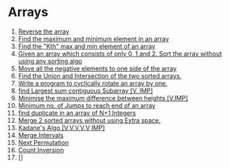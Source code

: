 # Arrays
  1. [Reverse the array](Array/reverseTheArray.java )
  2. [Find the maximum and minimum element in an array](Array/maxMin.java)
  3. [Find the "Kth" max and min element of an array](Array/kthMinMax.java)
  4. [Given an array which consists of only 0, 1 and 2. Sort the array without using any sorting algo](Array/Sort_012.java)
  5. [Move all the negative elements to one side of the array](Array/moveNeg.java)
  6. [Find the Union and Intersection of the two sorted arrays.](Array/UnionIntersect.java)
  7. [Write a program to cyclically rotate an array by one.](Array/Rotate.java)
  8. [find Largest sum contiguous Subarray [V. IMP]](Array/Kadane'sAlgo.java)
  9. [Minimise the maximum difference between heights [V.IMP]](#)
  10. [Minimum no. of Jumps to reach end of an array](#)
  11. [find duplicate in an array of N+1 Integers](Array/Leetcode287.java)
  12. [Merge 2 sorted arrays without using Extra space.](#)
  13. [Kadane's Algo [V.V.V.V.V IMP]](Array/Kadane'sAlgo.java)
  14. [Merge Intervals](#)
  15. [Next Permutation](#)
  16. [Count Inversion](#)
  17. []
